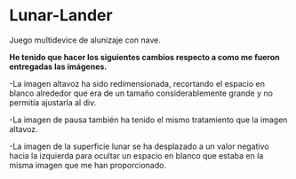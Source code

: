 # Lunar-Lander
Juego multidevice de alunizaje con nave.


**He tenido que hacer los siguientes cambios respecto a como me fueron entregadas las imágenes.**

-La imagen altavoz ha sido redimensionada, recortando el espacio en blanco alrededor que era de un tamaño considerablemente grande y no permitía ajustarla al div.

-La imagen de pausa también ha tenido el mismo tratamiento que la imagen altavoz.

-La imagen de la superficie lunar se ha desplazado a un valor negativo hacia la izquierda para ocultar un espacio en blanco que estaba en la misma imagen que me han proporcionado.
